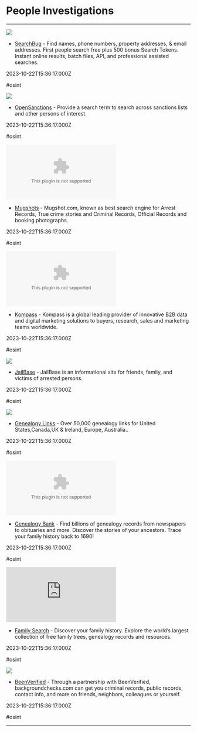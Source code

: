 # People Investigations

---

![](https://www.searchbug.com/images/og/search-people-verify-append-name-address-phone-email.png)

- [SearchBug](http://www.searchbug.com) - Find names, phone numbers, property addresses, & email addresses. First people search free plus 500 bonus Search Tokens. Instant online results, batch files, API, and professional assisted searches.

2023-10-22T15:36:17.000Z

#osint

![](https://assets.opensanctions.org/images/ura/social.png)

- [OpenSanctions](https://www.opensanctions.org/search) - Provide a search term to search across sanctions lists and other persons of interest.

2023-10-22T15:36:17.000Z

#osint

![](https://rdl.ink/render/https%3A%2F%2Fmugshots.com)

- [Mugshots](https://mugshots.com) - Mugshot.com, known as best search engine for Arrest Records, True crime stories and Criminal Records, Official Records and booking photographs.

2023-10-22T15:36:17.000Z

#osint

![](https://rdl.ink/render/http%3A%2F%2Fwww.kompass.com)

- [Kompass](http://www.kompass.com) - Kompass is a global leading provider of innovative B2B data and digital marketing solutions to buyers, research, sales and marketing teams worldwide.

2023-10-22T15:36:17.000Z

#osint

![](http://imgstore.jailbase.com/logo_med_box.png)

- [JailBase](https://www.jailbase.com) - JailBase is an informational site for friends, family, and victims of arrested persons.

2023-10-22T15:36:17.000Z

#osint

![](https://rdl.ink/render/http%3A%2F%2Fwww.genealogylinks.net)

- [Genealogy Links](http://www.genealogylinks.net) - Over 50,000 genealogy links for United States,Canada,UK & Ireland, Europe, Australia..

2023-10-22T15:36:17.000Z

#osint

![](https://rdl.ink/render/http%3A%2F%2Fwww.genealogybank.com)

- [Genealogy Bank](http://www.genealogybank.com) - Find billions of genealogy records from newspapers to obituaries and more. Discover the stories of your ancestors. Trace your family history back to 1690!

2023-10-22T15:36:17.000Z

#osint

![](https://rdl.ink/render/https%3A%2F%2Ffamilysearch.org)

- [Family Search](https://familysearch.org) - Discover your family history. Explore the world’s largest collection of free family trees, genealogy records and resources.

2023-10-22T15:36:17.000Z

#osint

![](https://rdl.ink/render/https%3A%2F%2Fwww.backgroundchecks.com%2Fsolutions%2Fbeenverified)

- [BeenVerified](https://www.backgroundchecks.com/solutions/beenverified) - Through a partnership with BeenVerified, backgroundchecks.com can get you criminal records, public records, contact info, and more on friends, neighbors, colleagues or yourself.

2023-10-22T15:36:17.000Z

#osint

---

